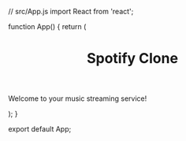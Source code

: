 // src/App.js
import React from 'react';

function App() {
  return (
    <div>
      <header>
        <h1>Spotify Clone</h1>
      </header>
      <main>
        <p>Welcome to your music streaming service!</p>
      </main>
    </div>
  );
}

export default App;
